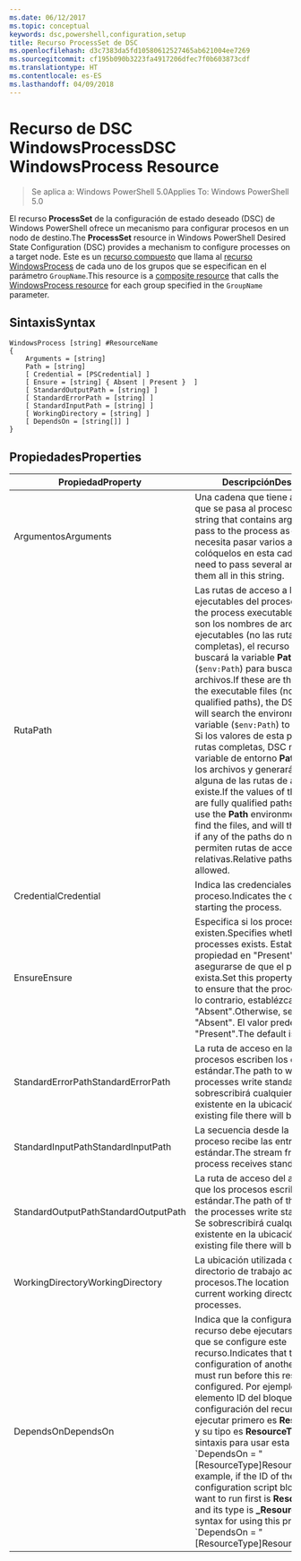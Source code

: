 ```yaml
---
ms.date: 06/12/2017
ms.topic: conceptual
keywords: dsc,powershell,configuration,setup
title: Recurso ProcessSet de DSC
ms.openlocfilehash: d3c7383da5fd10580612527465ab621004ee7269
ms.sourcegitcommit: cf195b090b3223fa4917206dfec7f0b603873cdf
ms.translationtype: HT
ms.contentlocale: es-ES
ms.lasthandoff: 04/09/2018
---
```

# <a name="dsc-windowsprocess-resource"></a><span data-ttu-id="635ab-103">Recurso de DSC WindowsProcess</span><span class="sxs-lookup"><span data-stu-id="635ab-103">DSC WindowsProcess Resource</span></span>

> <span data-ttu-id="635ab-104">Se aplica a: Windows PowerShell 5.0</span><span class="sxs-lookup"><span data-stu-id="635ab-104">Applies To: Windows PowerShell 5.0</span></span>

<span data-ttu-id="635ab-105">El recurso **ProcessSet** de la configuración de estado deseado (DSC) de Windows PowerShell ofrece un mecanismo para configurar procesos en un nodo de destino.</span><span class="sxs-lookup"><span data-stu-id="635ab-105">The **ProcessSet** resource in Windows PowerShell Desired State Configuration (DSC) provides a mechanism to configure processes on a target node.</span></span> <span data-ttu-id="635ab-106">Este es un [recurso compuesto](authoringResourceComposite.md) que llama al [recurso WindowsProcess](windowsProcessResource.md) de cada uno de los grupos que se especifican en el parámetro `GroupName`.</span><span class="sxs-lookup"><span data-stu-id="635ab-106">This resource is a [composite resource](authoringResourceComposite.md) that calls the [WindowsProcess resource](windowsProcessResource.md) for each group specified in the `GroupName` parameter.</span></span>

## <a name="syntax"></a><span data-ttu-id="635ab-107">Sintaxis</span><span class="sxs-lookup"><span data-stu-id="635ab-107">Syntax</span></span>

```
WindowsProcess [string] #ResourceName
{
    Arguments = [string]
    Path = [string]
    [ Credential = [PSCredential] ]
    [ Ensure = [string] { Absent | Present }  ]
    [ StandardOutputPath = [string] ]
    [ StandardErrorPath = [string] ]
    [ StandardInputPath = [string] ]
    [ WorkingDirectory = [string] ]
    [ DependsOn = [string[]] ]
}
```

## <a name="properties"></a><span data-ttu-id="635ab-108">Propiedades</span><span class="sxs-lookup"><span data-stu-id="635ab-108">Properties</span></span>
|  <span data-ttu-id="635ab-109">Propiedad</span><span class="sxs-lookup"><span data-stu-id="635ab-109">Property</span></span>  |  <span data-ttu-id="635ab-110">Descripción</span><span class="sxs-lookup"><span data-stu-id="635ab-110">Description</span></span>   |
|---|---|
| <span data-ttu-id="635ab-111">Argumentos</span><span class="sxs-lookup"><span data-stu-id="635ab-111">Arguments</span></span>| <span data-ttu-id="635ab-112">Una cadena que tiene argumentos que se pasa al proceso tal cual.</span><span class="sxs-lookup"><span data-stu-id="635ab-112">A string that contains arguments to pass to the process as-is.</span></span> <span data-ttu-id="635ab-113">Si necesita pasar varios argumentos, colóquelos en esta cadena.</span><span class="sxs-lookup"><span data-stu-id="635ab-113">If you need to pass several arguments, put them all in this string.</span></span>|
| <span data-ttu-id="635ab-114">Ruta</span><span class="sxs-lookup"><span data-stu-id="635ab-114">Path</span></span>| <span data-ttu-id="635ab-115">Las rutas de acceso a los ejecutables del proceso.</span><span class="sxs-lookup"><span data-stu-id="635ab-115">The paths to the process executables.</span></span> <span data-ttu-id="635ab-116">Si estos son los nombres de archivo de los ejecutables (no las rutas de acceso completas), el recurso de DSC buscará la variable **Path** del entorno (`$env:Path`) para buscar los archivos.</span><span class="sxs-lookup"><span data-stu-id="635ab-116">If these are the names of the executable files (not fully qualified paths), the DSC resource will search the environment **Path** variable (`$env:Path`) to find the files.</span></span> <span data-ttu-id="635ab-117">Si los valores de esta propiedad son rutas completas, DSC no usará la variable de entorno **Path** para buscar los archivos y generará un error si alguna de las rutas de acceso no existe.</span><span class="sxs-lookup"><span data-stu-id="635ab-117">If the values of this property are fully qualified paths, DSC will not use the **Path** environment variable to find the files, and will throw an error if any of the paths do not exist.</span></span> <span data-ttu-id="635ab-118">No se permiten rutas de acceso relativas.</span><span class="sxs-lookup"><span data-stu-id="635ab-118">Relative paths are not allowed.</span></span>|
| <span data-ttu-id="635ab-119">Credential</span><span class="sxs-lookup"><span data-stu-id="635ab-119">Credential</span></span>| <span data-ttu-id="635ab-120">Indica las credenciales para iniciar el proceso.</span><span class="sxs-lookup"><span data-stu-id="635ab-120">Indicates the credentials for starting the process.</span></span>|
| <span data-ttu-id="635ab-121">Ensure</span><span class="sxs-lookup"><span data-stu-id="635ab-121">Ensure</span></span>| <span data-ttu-id="635ab-122">Especifica si los procesos existen.</span><span class="sxs-lookup"><span data-stu-id="635ab-122">Specifies whether the processes exists.</span></span> <span data-ttu-id="635ab-123">Establezca esta propiedad en "Present" para asegurarse de que el proceso exista.</span><span class="sxs-lookup"><span data-stu-id="635ab-123">Set this property to "Present" to ensure that the process exists.</span></span> <span data-ttu-id="635ab-124">De lo contrario, establézcala en "Absent".</span><span class="sxs-lookup"><span data-stu-id="635ab-124">Otherwise, set it to "Absent".</span></span> <span data-ttu-id="635ab-125">El valor predeterminado es "Present".</span><span class="sxs-lookup"><span data-stu-id="635ab-125">The default is "Present".</span></span>|
| <span data-ttu-id="635ab-126">StandardErrorPath</span><span class="sxs-lookup"><span data-stu-id="635ab-126">StandardErrorPath</span></span>| <span data-ttu-id="635ab-127">La ruta de acceso en la que los procesos escriben los errores estándar.</span><span class="sxs-lookup"><span data-stu-id="635ab-127">The path to which the processes write standard error.</span></span> <span data-ttu-id="635ab-128">Se sobrescribirá cualquier archivo existente en la ubicación.</span><span class="sxs-lookup"><span data-stu-id="635ab-128">Any existing file there will be overwritten.</span></span>|
| <span data-ttu-id="635ab-129">StandardInputPath</span><span class="sxs-lookup"><span data-stu-id="635ab-129">StandardInputPath</span></span>| <span data-ttu-id="635ab-130">La secuencia desde la que el proceso recibe las entradas estándar.</span><span class="sxs-lookup"><span data-stu-id="635ab-130">The stream from which the process receives standard input.</span></span>|
| <span data-ttu-id="635ab-131">StandardOutputPath</span><span class="sxs-lookup"><span data-stu-id="635ab-131">StandardOutputPath</span></span>| <span data-ttu-id="635ab-132">La ruta de acceso del archivo en la que los procesos escriben las salidas estándar.</span><span class="sxs-lookup"><span data-stu-id="635ab-132">The path of the file to which the processes write standard output.</span></span> <span data-ttu-id="635ab-133">Se sobrescribirá cualquier archivo existente en la ubicación.</span><span class="sxs-lookup"><span data-stu-id="635ab-133">Any existing file there will be overwritten.</span></span>|
| <span data-ttu-id="635ab-134">WorkingDirectory</span><span class="sxs-lookup"><span data-stu-id="635ab-134">WorkingDirectory</span></span>| <span data-ttu-id="635ab-135">La ubicación utilizada como directorio de trabajo actual de los procesos.</span><span class="sxs-lookup"><span data-stu-id="635ab-135">The location used as the current working directory for the processes.</span></span>|
| <span data-ttu-id="635ab-136">DependsOn</span><span class="sxs-lookup"><span data-stu-id="635ab-136">DependsOn</span></span> | <span data-ttu-id="635ab-137">Indica que la configuración de otro recurso debe ejecutarse antes de que se configure este recurso.</span><span class="sxs-lookup"><span data-stu-id="635ab-137">Indicates that the configuration of another resource must run before this resource is configured.</span></span> <span data-ttu-id="635ab-138">Por ejemplo, si el elemento ID del bloque del script de configuración del recurso que quiere ejecutar primero es **ResourceName** y su tipo es **ResourceType**, la sintaxis para usar esta propiedad es \`DependsOn = "[ResourceType]ResourceName"\`\`.</span><span class="sxs-lookup"><span data-stu-id="635ab-138">For example, if the ID of the resource configuration script block that you want to run first is **ResourceName** and its type is **_ResourceType**, the syntax for using this property is \`DependsOn = "[ResourceType]ResourceName"\`\` .</span></span>|
